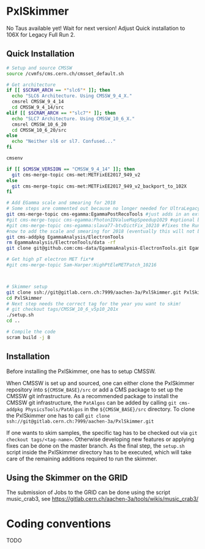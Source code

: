 # PxlSkimmer
No Taus available yet! Wait for next version!
Adjust Quick installation to 106X for Legacy Full Run 2.

## Quick Installation

```bash
# Setup and source CMSSW
source /cvmfs/cms.cern.ch/cmsset_default.sh

# Get architecture
if [[ $SCRAM_ARCH == *"slc6"* ]]; then
  echo "SLC6 Architecture. Using CMSSW_9_4_X."
  cmsrel CMSSW_9_4_14
  cd CMSSW_9_4_14/src
elif [[ $SCRAM_ARCH == *"slc7"* ]]; then
  echo "SLC7 Architecture. Using CMSSW_10_6_X."
  cmsrel CMSSW_10_6_20
  cd CMSSW_10_6_20/src
else
  echo "Neither sl6 or sl7. Confused..."
fi

cmsenv

if [[ $CMSSW_VERSION == "CMSSW_9_4_14" ]]; then
  git cms-merge-topic cms-met:METFixEE2017_949_v2
else
  git cms-merge-topic cms-met:METFixEE2017_949_v2_backport_to_102X
fi

# Add EGamma scale and smearing for 2018
# Some steps are commented out because no longer needed for UltraLegacy
git cms-merge-topic cms-egamma:EgammaPostRecoTools #just adds in an extra file to have a setup function to make things easier 
#git cms-merge-topic cms-egamma:PhotonIDValueMapSpeedup1029 #optional but speeds up the photon ID value module so things fun faster
#git cms-merge-topic cms-egamma:slava77-btvDictFix_10210 #fixes the Run2018D dictionary issue, see https://github.com/cms-sw/cmssw/issues/26182, may not be necessary for later releases, try it first and see if it works
#now to add the scale and smearing for 2018 (eventually this will not be necessary in later releases but is harmless to do regardless)
git cms-addpkg EgammaAnalysis/ElectronTools
rm EgammaAnalysis/ElectronTools/data -rf
git clone git@github.com:cms-data/EgammaAnalysis-ElectronTools.git EgammaAnalysis/ElectronTools/data

# Get high pT electron MET fix*#
#git cms-merge-topic Sam-Harper:HighPtEleMETPatch_10216



# Skimmer setup
git clone ssh://git@gitlab.cern.ch:7999/aachen-3a/PxlSkimmer.git PxlSkimmer/
cd PxlSkimmer
# Next step needs the correct tag for the year you want to skim!
# git checkout tags/CMSSW_10_6_v5p10_201x
./setup.sh
cd ..

# Compile the code
scram build -j 8
```

## Installation
Before installing the PxlSkimmer, one has to setup CMSSW.

When CMSSW is set up and sourced, one can either clone the PxlSkimmer repository
into `${CMSSW_BASE}/src` or add a CMS package to set up the CMSSW git
infrastructure. As a recommended package to install the CMSSW git
infrastructure, the `PatAlgos` can be added by calling `git cms-addpkg
PhysicsTools/PatAlgos` in the `${CMSSW_BASE}/src` directory. To clone the
PxlSkimmer one has to call `git clone ssh://git@gitlab.cern.ch:7999/aachen-3a/PxlSkimmer.git`

If one wants to skim samples, the specific tag has to be checked out via `git
checkout tags/<tag-name>`. Otherwise developing new features or applying fixes
can be done on the master branch. As the final step, the `setup.sh` script
inside the PxlSkimmer directory has to be executed, which will take care of the
remaining additions required to run the skimmer.

## Using the Skimmer on the GRID
The submission of Jobs to the GRID can be done using the script music_crab3, see https://gitlab.cern.ch/aachen-3a/tools/wikis/music_crab3/
# Coding conventions
TODO
